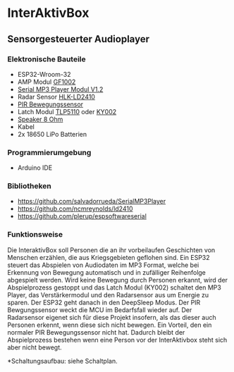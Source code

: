 # InterAktivBox
## Sensorgesteuerter Audioplayer 

### Elektronische Bauteile

- ESP32-Wroom-32
- AMP Modul [GF1002](https://naltronic.de/business-industrie/elektronik-messtechnik/elektronische-bauelemente/halbleiter-aktive-elemente/platinen-entwicklungskits/357/pam8403-digitale-verstaerkerplatine-gf1002-2x3-watt-5vdc)
- [Serial MP3 Player Modul V1.2](https://www.makershop.de/module/audio/yx5300-mp3/)
- Radar Sensor [HLK-LD2410](https://de.aliexpress.com/item/1005004351593073.html)
- [PIR Bewegungssensor](https://www.reichelt.de/entwicklerbards-infrarot-bewegungsmelder-hc-sr505-debo-hc-sr505-p266046.html?&nbc=1&trstct=lsbght_sldr::215897)
- Latch Modul [TLP5110](https://www.adafruit.com/product/3435) oder [KY002](http://www.icstation.com/single-button-bistable-switch-module-flip-flop-latch-falling-edge-trigger-switch-ky002-p-9309.html)
- [Speaker 8 Ohm](https://eckstein-shop.de/Speaker-8-Ohm-05W-50mm-Lautsprecher-fuer-jedes-Audioprojekt)
- Kabel
- 2x 18650 LiPo Batterien

### Programmierumgebung

- Arduino IDE

### Bibliotheken

- https://github.com/salvadorrueda/SerialMP3Player
- https://github.com/ncmreynolds/ld2410
- https://github.com/plerup/espsoftwareserial

### Funktionsweise

Die InteraktivBox soll Personen die an ihr vorbeilaufen Geschichten von Menschen erzählen, die aus Kriegsgebieten geflohen sind. Ein ESP32 steuert das Abspielen von Audiodaten im MP3 Format, welche bei Erkennung von Bewegung automatisch und in zufälliger Reihenfolge abgespielt werden. Wird keine Bewegung durch Personen erkannt, wird der Abspielprozess gestoppt und das Latch Modul (KY002) schaltet den MP3 Player, das Verstärkermodul und den Radarsensor aus um Energie zu sparen. Der ESP32 geht danach in den DeepSleep Modus. Der PIR Bewgungssensor weckt die MCU im Bedarfsfall wieder auf.
Der Radarsensor eigenet sich für diese Projekt insofern, als das dieser auch Personen erkennt, wenn diese sich nicht bewegen.  Ein Vorteil, den ein normaler PIR Bewegungssensor nicht hat. Dadurch bleibt der Abspielprozess bestehen wenn eine Person vor der InterAktivbox steht sich aber nicht bewegt.

*Schaltungsaufbau: siehe Schaltplan.



